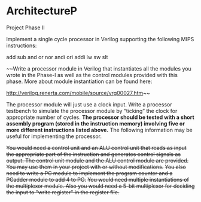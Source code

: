 ArchitectureP
=============

Project Phase II

Implement a single cycle processor in Verilog supporting the following MIPS instructions:

add
sub
and
or
nor
andi
ori
addi
lw
sw
slt
 

~~Write a processor module in Verilog that instantiates all the modules you wrote in the Phase-I as well as the control modules provided with this phase. More about module instantiation can be found here:

http://verilog.renerta.com/mobile/source/vrg00027.htm~~

The processor module will just use a clock input. Write a processor testbench to simulate the processor module by “ticking” the clock for appropriate number of cycles. **The processor should be tested with a short assembly program (stored in the instruction memory) involving five or more different instructions listed above.** The following information may be useful for implementing the processor.

~~You would need a control unit and an ALU control unit that reads as input the appropriate part of the instruction and generates control signals as output. The control unit module and the ALU control module are provided. You may use them in your project with or without modifications.~~
~~You also need to write a PC module to implement the program counter and a PCadder module to add 4 to PC.~~
~~You would need multiple instantiations of the multiplexor module. Also you would need a 5-bit multiplexor for deciding the input to "write register" in the register file.~~
